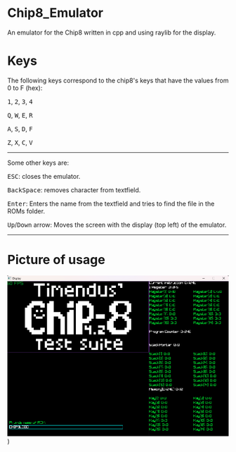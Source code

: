# Chip8_Emulator
 An emulator for the Chip8 written in cpp and using raylib for the display.

# Keys

The following keys correspond to the chip8's keys that have the values from 0 to F (hex):

<kbd>1</kbd>, <kbd>2</kbd>, <kbd>3</kbd>, <kbd>4</kbd>

<kbd>Q</kbd>, <kbd>W</kbd>, <kbd>E</kbd>, <kbd>R</kbd>

<kbd>A</kbd>, <kbd>S</kbd>, <kbd>D</kbd>, <kbd>F</kbd>

<kbd>Z</kbd>, <kbd>X</kbd>, <kbd>C</kbd>, <kbd>V</kbd>

***

Some other keys are:

<kbd>ESC</kbd>: closes the emulator.

<kbd>BackSpace</kbd>: removes character from textfield.

<kbd>Enter</kbd>: Enters the name from the textfield and tries to find the file in the ROMs folder.

<kbd>Up</kbd>/<kbd>Down</kbd> arrow: Moves the screen with the display (top left) of the emulator.

***

# Picture of usage
![Picture](https://github.com/cantputgreekletters/Chip8_Emulator/blob/main/images/img1.png))
